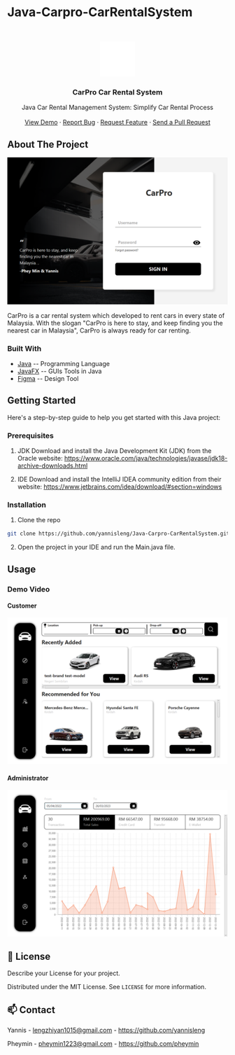 # Java-Carpro-CarRentalSystem



<!-- PROJECT LOGO -->
<br />
<p align="center">
  <a href="https://github.com/yannisleng/Java-Carpro-CarRentalSystem">
    <img src="https://github.com/yannisleng/Java-Carpro-CarRentalSystem/blob/master/src/main/resources/com/example/carpro/img/logo.png" alt="Logo" width="80" height="80">
  </a>

<h3 align="center">CarPro Car Rental System</h3>

  <p align="center">
    Java Car Rental Management System: Simplify Car Rental Process
    <br />
    <br />
    <a href="https://github.com/yannisleng/Java-Carpro-CarRentalSystem/">View Demo</a>
    ·
    <a href="https://github.com/yannisleng/Java-Carpro-CarRentalSystem/issues">Report Bug</a>
    ·
    <a href="https://github.com/yannisleng/Java-Carpro-CarRentalSystem/issues">Request Feature</a>
    ·
    <a href="https://github.com/yannisleng/Java-Carpro-CarRentalSystem/pulls">Send a Pull Request</a>
  </p>
</p>

<!-- ABOUT THE PROJECT -->
## About The Project

![product-screenshot](https://github.com/yannisleng/Java-Carpro-CarRentalSystem/blob/master/src/main/resources/com/example/carpro/img/README/login_page.png)

CarPro is a car rental system which developed to rent cars in every state of Malaysia. With the slogan "CarPro is here to stay, and keep finding you the nearest car in Malaysia", CarPro is always ready for car renting.

### Built With
* [Java](https://www.java.com/en/) -- Programming Language
* [JavaFX](https://openjfx.io/) -- GUIs Tools in Java
* [Figma](https://www.figma.com/file/GXnWYnDHqK0Dr7Iyiq5Ny0/OODJ?t=bU9tV9bIVURSktSQ-6) -- Design Tool



<!-- GETTING STARTED -->
## Getting Started

Here's a step-by-step guide to help you get started with this Java project:

### Prerequisites

1. JDK
Download and install the Java Development Kit (JDK) from the Oracle website:
https://www.oracle.com/java/technologies/javase/jdk18-archive-downloads.html

2. IDE
Download and install the IntelliJ IDEA community edition from their website:
https://www.jetbrains.com/idea/download/#section=windows


### Installation

1. Clone the repo
```sh
git clone https://github.com/yannisleng/Java-Carpro-CarRentalSystem.git
```
2. Open the project in your IDE and run the Main.java file.




<!-- USAGE EXAMPLES -->
## Usage
### Demo Video
#### Customer
[![Java-Carpro-CarRentalSystem-Customer](https://github.com/yannisleng/Java-Carpro-CarRentalSystem/blob/master/src/main/resources/com/example/carpro/img/README/customer.png)](https://youtu.be/DGfhKmbujqg)

#### Administrator
[![Java-Carpro-CarRentalSystem-Administrator](https://github.com/yannisleng/Java-Carpro-CarRentalSystem/blob/master/src/main/resources/com/example/carpro/img/README/admin.png)](https://youtu.be/ld2a6Y4HxFE)


<!-- LICENSE -->
## 📝 License
Describe your License for your project.

Distributed under the MIT License. See `LICENSE` for more information.



<!-- CONTACT -->
## 📫 Contact
Yannis - [lengzhiyan1015@gmail.com](lengzhiyan1015@gmail.com) - https://github.com/yannisleng

Pheymin - [pheymin1223@gmail.com](pheymin1223@gmail.com) - https://github.com/pheymin
